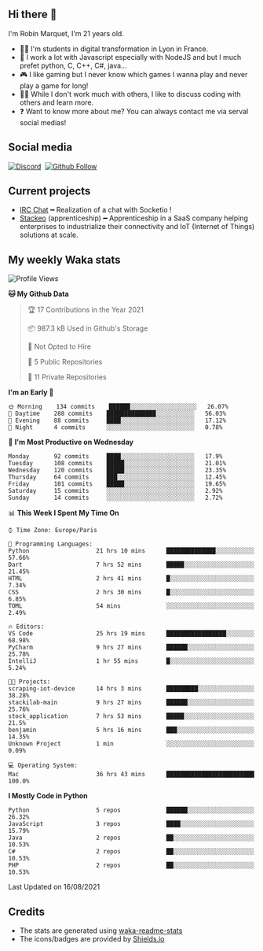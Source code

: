 ## Hi there 👋

I'm Robin Marquet, I'm 21 years old.

- 👨‍💻 I'm students in digital transformation in Lyon in France.
- 🌱 I work a lot with Javascript especially with NodeJS and but I much prefet python, C, C++, C#, java...
- 🎮 I like gaming but I never know which games I wanna play and never play a game for long!
- 👯‍♀️ While I don't work much with others, I like to discuss coding with others and learn more.
- ❓ Want to know more about me? You can always contact me via serval social medias!

## Social media

[![Discord](https://img.shields.io/discord/759460462105854022?label=rmarquet%232048&style=for-the-badge&logo=discord&logoColor=ffffff)](https://github.com/rmarquet21)
‎‎ [![Github Follow](https://img.shields.io/github/followers/rmarquet21?logo=github&logoColor=ffffff&style=for-the-badge)](https://github.com/rmarquet21)

## Current projects

- [IRC Chat](https://socket.io/) ━ Realization of a chat with Socketio !
- [Stackeo](https://www.stackeo.io/) (apprenticeship) ━ Apprenticeship in a SaaS company helping enterprises to industrialize their connectivity and IoT (Internet of Things) solutions at scale.

## My weekly Waka stats

<!--START_SECTION:waka-->
![Profile Views](http://img.shields.io/badge/Profile%20Views-0-blue)

**🐱 My Github Data** 

> 🏆 17 Contributions in the Year 2021
 > 
> 📦 987.3 kB Used in Github's Storage 
 > 
> 🚫 Not Opted to Hire
 > 
> 📜 5 Public Repositories 
 > 
> 🔑 11 Private Repositories  
 > 
**I'm an Early 🐤** 

```text
🌞 Morning    134 commits    ██████░░░░░░░░░░░░░░░░░░░   26.07% 
🌆 Daytime    288 commits    ██████████████░░░░░░░░░░░   56.03% 
🌃 Evening    88 commits     ████░░░░░░░░░░░░░░░░░░░░░   17.12% 
🌙 Night      4 commits      ░░░░░░░░░░░░░░░░░░░░░░░░░   0.78%

```
📅 **I'm Most Productive on Wednesday** 

```text
Monday       92 commits     ████░░░░░░░░░░░░░░░░░░░░░   17.9% 
Tuesday      108 commits    █████░░░░░░░░░░░░░░░░░░░░   21.01% 
Wednesday    120 commits    █████░░░░░░░░░░░░░░░░░░░░   23.35% 
Thursday     64 commits     ███░░░░░░░░░░░░░░░░░░░░░░   12.45% 
Friday       101 commits    █████░░░░░░░░░░░░░░░░░░░░   19.65% 
Saturday     15 commits     ░░░░░░░░░░░░░░░░░░░░░░░░░   2.92% 
Sunday       14 commits     ░░░░░░░░░░░░░░░░░░░░░░░░░   2.72%

```


📊 **This Week I Spent My Time On** 

```text
⌚︎ Time Zone: Europe/Paris

💬 Programming Languages: 
Python                   21 hrs 10 mins      ██████████████░░░░░░░░░░░   57.66% 
Dart                     7 hrs 52 mins       █████░░░░░░░░░░░░░░░░░░░░   21.45% 
HTML                     2 hrs 41 mins       █░░░░░░░░░░░░░░░░░░░░░░░░   7.34% 
CSS                      2 hrs 30 mins       █░░░░░░░░░░░░░░░░░░░░░░░░   6.85% 
TOML                     54 mins             ░░░░░░░░░░░░░░░░░░░░░░░░░   2.49%

🔥 Editors: 
VS Code                  25 hrs 19 mins      █████████████████░░░░░░░░   68.98% 
PyCharm                  9 hrs 27 mins       ██████░░░░░░░░░░░░░░░░░░░   25.78% 
IntelliJ                 1 hr 55 mins        █░░░░░░░░░░░░░░░░░░░░░░░░   5.24%

🐱‍💻 Projects: 
scraping-iot-device      14 hrs 3 mins       █████████░░░░░░░░░░░░░░░░   38.28% 
stackilab-main           9 hrs 27 mins       ██████░░░░░░░░░░░░░░░░░░░   25.76% 
stock_application        7 hrs 53 mins       █████░░░░░░░░░░░░░░░░░░░░   21.5% 
benjamin                 5 hrs 16 mins       ███░░░░░░░░░░░░░░░░░░░░░░   14.35% 
Unknown Project          1 min               ░░░░░░░░░░░░░░░░░░░░░░░░░   0.09%

💻 Operating System: 
Mac                      36 hrs 43 mins      █████████████████████████   100.0%

```

**I Mostly Code in Python** 

```text
Python                   5 repos             ██████░░░░░░░░░░░░░░░░░░░   26.32% 
JavaScript               3 repos             ████░░░░░░░░░░░░░░░░░░░░░   15.79% 
Java                     2 repos             ██░░░░░░░░░░░░░░░░░░░░░░░   10.53% 
C#                       2 repos             ██░░░░░░░░░░░░░░░░░░░░░░░   10.53% 
PHP                      2 repos             ██░░░░░░░░░░░░░░░░░░░░░░░   10.53%

```



 Last Updated on 16/08/2021
<!--END_SECTION:waka-->

## Credits

- The stats are generated using [waka-readme-stats](https://github.com/anmol098/waka-readme-stats)
- The icons/badges are provided by [Shields.io](https://shields.io/)
